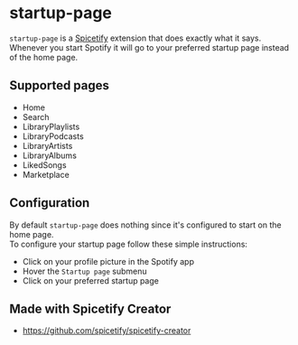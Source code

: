 # startup-page

`startup-page` is a [Spicetify](https://spicetify.app/) extension that does exactly what it says.  
Whenever you start Spotify it will go to your preferred startup page instead of the home page.

## Supported pages
- Home
- Search
- LibraryPlaylists
- LibraryPodcasts
- LibraryArtists
- LibraryAlbums
- LikedSongs
- Marketplace

## Configuration
By default `startup-page` does nothing since it's configured to start on the home page.  
To configure your startup page follow these simple instructions: 
- Click on your profile picture in the Spotify app
- Hover the `Startup page` submenu
- Click on your preferred startup page

## Made with Spicetify Creator
- https://github.com/spicetify/spicetify-creator
